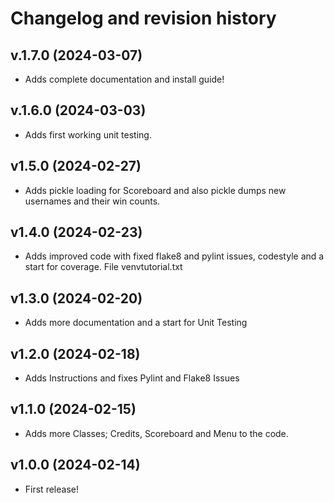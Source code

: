 Changelog and revision history
========================

v.1.7.0 (2024-03-07)
------------------------

* Adds complete documentation and install guide!




v.1.6.0 (2024-03-03)
------------------------

* Adds first working unit testing.





v1.5.0 (2024-02-27)
------------------------

* Adds pickle loading for Scoreboard and also pickle dumps new usernames and their win counts.





v1.4.0 (2024-02-23)
------------------------

* Adds improved code with fixed flake8 and pylint issues, codestyle and a start for coverage. File venvtutorial.txt




v1.3.0 (2024-02-20)
------------------------

* Adds more documentation and a start for Unit Testing




v1.2.0 (2024-02-18)
------------------------

* Adds Instructions and fixes Pylint and Flake8 Issues




v1.1.0 (2024-02-15)
------------------------

* Adds more Classes; Credits, Scoreboard and Menu to the code.




v1.0.0 (2024-02-14)
------------------------

* First release!



